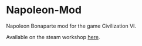 # Napoleon-Mod
 Napoleon Bonaparte mod for the game Civilization VI.
 
Available on the steam workshop [here](https://steamcommunity.com/sharedfiles/filedetails/?id=2956320499 "Steam Workshop Link").
